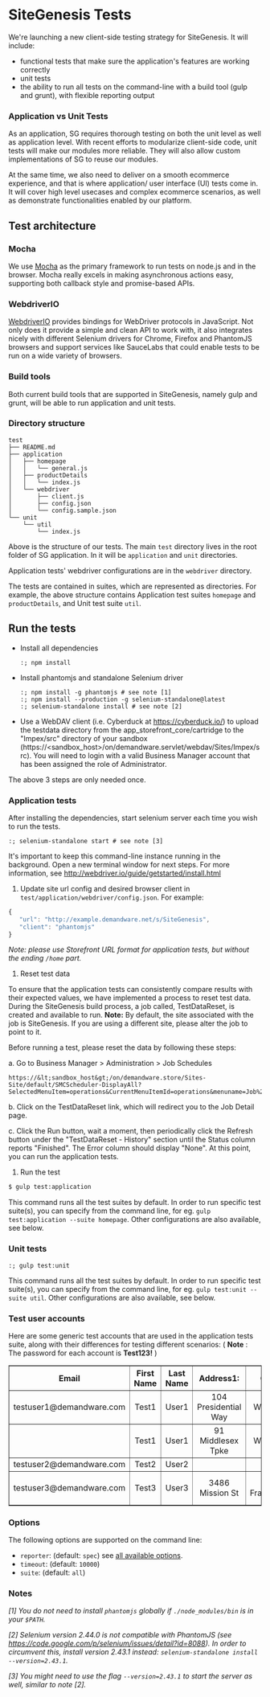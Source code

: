 # SiteGenesis Tests
We're launching a new client-side testing strategy for SiteGenesis. It will include:

- functional tests that make sure the application's features are working correctly
- unit tests
- the ability to run all tests on the command-line with a build tool (gulp and grunt), with flexible reporting output

### Application vs Unit Tests
As an application, SG requires thorough testing on both the unit level as well as application level. With recent efforts to modularize client-side code, unit tests will make our modules more reliable. They will also allow custom implementations of SG to reuse our modules.

At the same time, we also need to deliver on a smooth ecommerce experience, and that is where application/ user interface (UI) tests come in. It will cover high level usecases and complex ecommerce scenarios, as well as demonstrate functionalities enabled by our platform.

## Test architecture
### Mocha
We use [Mocha](http://mochajs.org) as the primary framework to run tests on node.js and in the browser. Mocha really excels in making asynchronous actions easy, supporting both callback style and promise-based APIs.

### WebdriverIO
[WebdriverIO](http://webdriver.io) provides bindings for WebDriver protocols in JavaScript. Not only does it provide a simple and clean API to work with, it also integrates nicely with different Selenium drivers for Chrome, Firefox and PhantomJS browsers and support services like SauceLabs that could enable tests to be run on a wide variety of browsers.

### Build tools
Both current build tools that are supported in SiteGenesis, namely gulp and grunt, will be able to run application and unit tests.

### Directory structure

```shell
test
├── README.md
├── application
│   ├── homepage
│   │   └── general.js
│   ├── productDetails
│   │   └── index.js
│   └── webdriver
│       ├── client.js
│       ├── config.json
│       └── config.sample.json
└── unit
    └── util
        └── index.js

```
Above is the structure of our tests. The main `test` directory lives in the root folder of SG application. In it will be `application` and `unit` directories.

Application tests' webdriver configurations are in the `webdriver` directory.

The tests are contained in suites, which are represented as directories. For example, the above structure contains Application test suites `homepage` and `productDetails`, and Unit test suite `util`.

## Run the tests

- Install all dependencies

	```shell
	:; npm install
	```

- Install phantomjs and standalone Selenium driver

	```shell
	:; npm install -g phantomjs # see note [1]
	:; npm install --production -g selenium-standalone@latest
	:; selenium-standalone install # see note [2]
	```

- Use a WebDAV client (i.e. Cyberduck at https://cyberduck.io/) to upload the
testdata directory from the app_storefront_core/cartridge to the "Impex/src"
directory of your sandbox (https://&lt;sandbox_host&gt;/on/demandware.servlet/webdav/Sites/Impex/src).
You will need to login with a valid Business Manager account that has been
assigned the role of Administrator.

The above 3 steps are only needed once.

### Application tests

After installing the dependencies, start selenium server each time you wish to run the tests.

```shell
:; selenium-standalone start # see note [3]
```

It's important to keep this command-line instance running in the background. Open a new terminal window for next steps. For more information, see http://webdriver.io/guide/getstarted/install.html

1. Update site url config and desired browser client in `test/application/webdriver/config.json`. For example:

 ```javascript
{
	"url": "http://example.demandware.net/s/SiteGenesis",
	"client": "phantomjs"
}
```
 *Note: please use Storefront URL format for application tests, but without the ending `/home` part.*

1. Reset test data

 To ensure that the application tests can consistently compare results with their
expected values, we have implemented a process to reset test data.  During the 
SiteGenesis build process, a job called, TestDataReset, is created and available
to run.  **Note:** By default, the site associated with the job is SiteGenesis.
If you are using a different site, please alter the job to point to it.

 Before running a test, please reset the data by following these steps:
 
 a. Go to Business Manager > Administration > Job Schedules

    https://&lt;sandbox_host&gt;/on/demandware.store/Sites-Site/default/SMCScheduler-DisplayAll?SelectedMenuItem=operations&CurrentMenuItemId=operations&menuname=Job%20Schedules&mainmenuname=Operations

 b. Click on the TestDataReset link, which will redirect you to the Job Detail page.

 c. Click the Run button, wait a moment, then periodically click the Refresh
button under the "TestDataReset - History" section until the Status column reports
"Finished".  The Error column should display "None".  At this point, you can run
the application tests.

1. Run the test

 ```sh
$ gulp test:application
```

 This command runs all the test suites by default. In order to run specific test suite(s), you can specify from the command line, for eg. `gulp test:application --suite homepage`.
Other configurations are also available, see below.

### Unit tests

```shell
:; gulp test:unit
```
This command runs all the test suites by default. In order to run specific test suite(s), you can specify from the command line, for eg. `gulp test:unit --suite util`.
Other configurations are also available, see below.

### Test user accounts

Here are some generic test accounts that are used in the application tests suite, 
along with their differences for testing different scenarios:
( **Note** : The password for each account is **Test123!** )

<table cellspacing=1 cellpadding=2 border=1>
<thead>
	<tr>
		<th>Email</th>
		<th>First Name</th>
		<th>Last Name</th>
		<th>Address1:</th>
		<th>City</th>
		<th>State Code</th>
		<th>Postal Code</th>
		<th>Country Code</th>
		<th>Phone</th>
		<th>AddressID</th>
		<th>Preferred Address</th>
		<th>Gender</th>
	</tr>
</thead>
<tr>
	<td align='center'>testuser1@demandware.com</td>
	<td align='center'>Test1</td>
	<td align='center'>User1</td>
	<td align='center'>104 Presidential Way</td>
	<td align='center'>Woburn</td>
	<td align='center'>MA</td>
	<td align='center'>01801</td>
	<td align='center'>US</td>
	<td align='center'>781-555-1212</td>
	<td align='center'>Home</td>
	<td align='center'>&#10004;</td>
	<td align='center'>F</td>
</tr>
<tr>
	<td align='center'></td>
	<td align='center'>Test1</td>
	<td align='center'>User1</td>
	<td align='center'>91 Middlesex Tpke</td>
	<td align='center'>Woburn</td>
	<td align='center'>MA</td>
	<td align='center'>01801</td>
	<td align='center'>US</td>
	<td align='center'>781-555-1212</td>
	<td align='center'>Work</td>
	<td align='center'></td>
	<td align='center'></td>
</tr>

<tr>
	<td align='center'>testuser2@demandware.com</td>
	<td align='center'>Test2</td>
	<td align='center'>User2</td>
	<td align='center'></td>
	<td align='center'></td>
	<td align='center'></td>
	<td align='center'></td>
	<td align='center'></td>
	<td align='center'></td>
	<td align='center'></td>
	<td align='center'></td>
	<td align='center'>M</td>
</tr>

<tr>
	<td align='center'>testuser3@demandware.com</td>
	<td align='center'>Test3</td>
	<td align='center'>User3</td>
	<td align='center'>3486 Mission St</td>
	<td align='center'>San Francisco</td>
	<td align='center'>CA</td>
	<td align='center'>94110</td>
	<td align='center'>US</td>
	<td align='center'>415-555-1212</td>
	<td align='center'>Mom's</td>
	<td align='center'>&#10004;</td>
	<td align='center'>F</td>
</tr>

</table>

### Options
The following options are supported on the command line:

- `reporter`: (default: `spec`) see [all available options](http://mochajs.org/#reporters).
- `timeout`: (default: `10000`)
- `suite`: (default: `all`)

### Notes
*[1] You do not need to install `phantomjs` globally if `./node_modules/bin` is in your `$PATH`.*

*[2] Selenium version 2.44.0 is not compatible with PhantomJS (see https://code.google.com/p/selenium/issues/detail?id=8088). In order to circumvent this, install version 2.43.1 instead: `selenium-standalone install --version=2.43.1`.*

*[3] You might need to use the flag `--version=2.43.1` to start the server as well, similar to note [2].*
